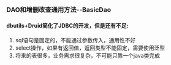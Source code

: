 ### DAO和增删改查通用方法--BasicDao
#### dbutils+Druid简化了JDBC的开发，但是还有不足:
1. sql语句是固定的，不能通过参数传入，通用性不好
2. select操作，如果有返回值，返回类型不能固定，需要使用泛型
3. 将来的表很多，业务需求很复杂，不可能只靠一个java类完成
